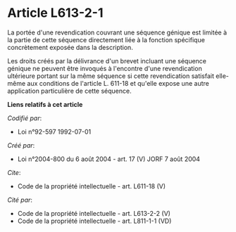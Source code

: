 # Article L613-2-1

La portée d'une revendication couvrant une séquence génique est limitée à la partie de cette séquence directement liée à la
fonction spécifique concrètement exposée dans la description. 

Les droits créés par la délivrance d'un brevet incluant une séquence génique ne peuvent être invoqués à l'encontre d'une
revendication ultérieure portant sur la même séquence si cette revendication satisfait elle-même aux conditions de l'article
L. 611-18 et qu'elle expose une autre application particulière de cette séquence.

**Liens relatifs à cet article**

_Codifié par_:

  - Loi n°92-597 1992-07-01

_Créé par_:

  - Loi n°2004-800 du 6 août 2004 - art. 17 (V) JORF 7 août 2004

_Cite_:

  - Code de la propriété intellectuelle - art. L611-18 (V)

_Cité par_:

  - Code de la propriété intellectuelle - art. L613-2-2 (V)
  - Code de la propriété intellectuelle - art. L811-1-1 (VD)
